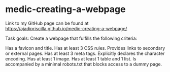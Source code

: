 # medic-creating-a-webpage


Link to my GitHub page can be found at https://ajadipriscilla.github.io/medic-creating-a-webpage/


Task goals: Create a webpage that fulfills the following criteria:

Has a favicon and title.
Has at least 3 CSS rules.
Provides links to secondary or external pages.
Has at least 3 meta tags.
Explicitly declares the character encoding.
Has at least 1 image.
Has at least 1 table and 1 list.
Is accompanied by a minimal robots.txt that blocks access to a dummy page.
